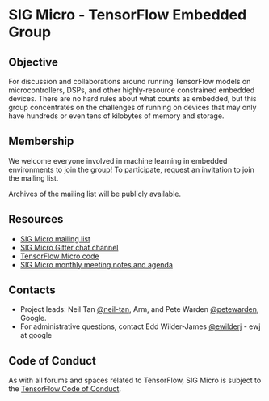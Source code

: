 # SIG Micro - TensorFlow Embedded Group

## Objective

For discussion and collaborations around running TensorFlow models on microcontrollers, DSPs, and other highly-resource constrained embedded devices. There are no hard rules about what counts as embedded, but this group concentrates on the challenges of running on devices that may only have hundreds or even tens of kilobytes of memory and storage.

## Membership

We welcome everyone involved in machine learning in embedded environments to join the group! To participate, request an invitation to join the mailing list.

Archives of the mailing list will be publicly available.

## Resources

* [SIG Micro mailing list](https://groups.google.com/a/tensorflow.org/forum/#!forum/micro)
* [SIG Micro Gitter chat channel](https://gitter.im/tensorflow/sig-micro)
* [TensorFlow Micro code](https://github.com/tensorflow/tensorflow/tree/master/tensorflow/lite/experimental/micro)
* [SIG Micro monthly meeting notes and agenda](https://goo.gle/tf-micro-notes)

## Contacts

* Project leads: Neil Tan [@neil-tan](https://github.com/neil-tan), Arm, and Pete Warden [@petewarden](https://github.com/petewarden), Google.
* For administrative questions, contact Edd Wilder-James
  [@ewilderj](https://github.com/ewilderj) - ewj at google

## Code of Conduct

As with all forums and spaces related to TensorFlow, SIG Micro is subject to
the [TensorFlow Code of
Conduct](https://github.com/tensorflow/tensorflow/blob/master/CODE_OF_CONDUCT.md).
